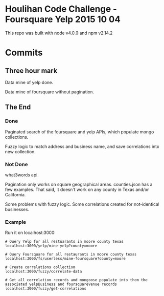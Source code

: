 # Houlihan Code Challenge - Foursquare Yelp 2015 10 04  

This repo was built with node v4.0.0 and npm v2.14.2

# Commits

## Three hour mark

Data mine of yelp done.

Data mine of foursquare without pagination.


## The End

### Done

Paginated search of the foursquare and yelp APIs, which populate mongo collections.

Fuzzy logic to match address and business name, and save correlations into new collection.


### Not Done

what3words api.

Pagination only works on square geographical areas.  counties.json has a few examples.  That said, it doesn't work on any county in Texas and/or California.

Some problems with fuzzy logic.  Some correlations created for not-identical businesses.


### Example

Run it on localhost:3000

```
# Query Yelp for all restuarants in moore county texas
localhost:3000/yelp/mine-yelp?county=moore

# Query Foursquare for all restaurants in moore county texas
localhost:3000/fs/userless/mine-foursquare?county=moore

# Create correlations collection
localhost:3000/fuzzy/correlate-data

# Get all correlation records and mongoose populate into them the associated yelpBusiness and foursquareVenue records
localhost:3000/fuzzy/get-correlations
```